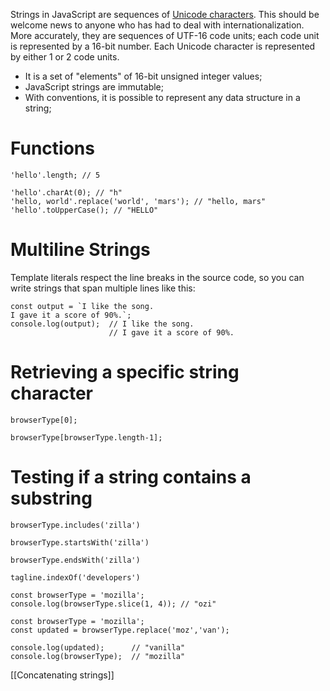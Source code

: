 Strings in JavaScript are sequences of [Unicode characters](https://developer.mozilla.org/en-US/docs/Web/JavaScript/Guide/Grammar_and_types#unicode). This should be welcome news to anyone who has had to deal with internationalization. More accurately, they are sequences of UTF-16 code units; each code unit is represented by a 16-bit number. Each Unicode character is represented by either 1 or 2 code units.

*  It is a set of "elements" of 16-bit unsigned integer values;
* JavaScript strings are immutable;
* With conventions, it is possible to represent any data structure in a string;

# Functions
```
'hello'.length; // 5
```

```
'hello'.charAt(0); // "h"
'hello, world'.replace('world', 'mars'); // "hello, mars"
'hello'.toUpperCase(); // "HELLO"
```

# Multiline Strings
Template literals respect the line breaks in the source code, so you can write strings that span multiple lines like this:

```
const output = `I like the song.
I gave it a score of 90%.`;
console.log(output);  // I like the song.
                      // I gave it a score of 90%.
```

# Retrieving a specific string character
```
browserType[0];
```

```
browserType[browserType.length-1];
```

# Testing if a string contains a substring
```
browserType.includes('zilla')
```

```
browserType.startsWith('zilla')
```

```
browserType.endsWith('zilla')
```

```
tagline.indexOf('developers')
```

```
const browserType = 'mozilla';
console.log(browserType.slice(1, 4)); // "ozi"
```

```
const browserType = 'mozilla';
const updated = browserType.replace('moz','van');

console.log(updated);      // "vanilla"
console.log(browserType);  // "mozilla"
```



[[Concatenating strings]]
